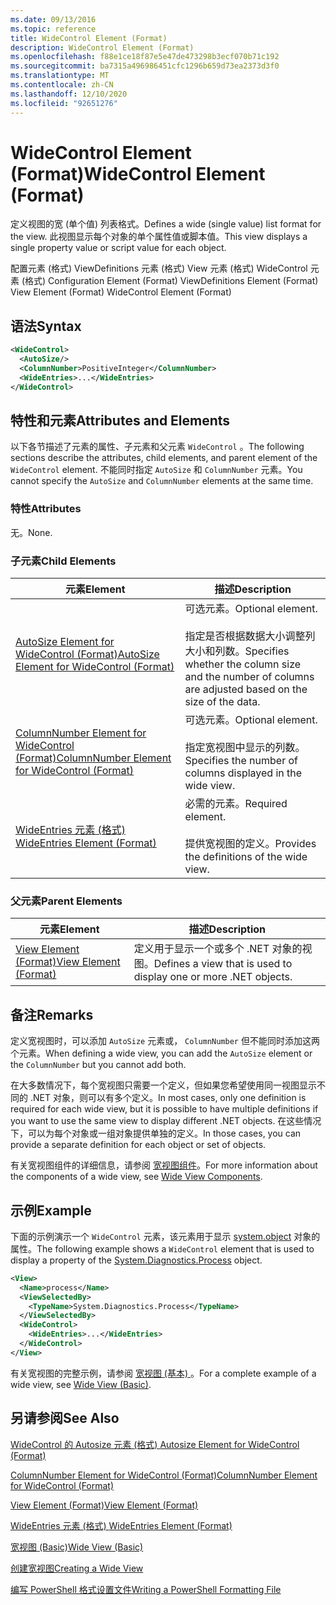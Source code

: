 ```yaml
---
ms.date: 09/13/2016
ms.topic: reference
title: WideControl Element (Format)
description: WideControl Element (Format)
ms.openlocfilehash: f88e1ce18f87e5e47de473298b3ecf070b71c192
ms.sourcegitcommit: ba7315a496986451cfc1296b659d73ea2373d3f0
ms.translationtype: MT
ms.contentlocale: zh-CN
ms.lasthandoff: 12/10/2020
ms.locfileid: "92651276"
---
```

# <a name="widecontrol-element-format"></a><span data-ttu-id="faacb-103">WideControl Element (Format)</span><span class="sxs-lookup"><span data-stu-id="faacb-103">WideControl Element (Format)</span></span>

<span data-ttu-id="faacb-104">定义视图的宽 (单个值) 列表格式。</span><span class="sxs-lookup"><span data-stu-id="faacb-104">Defines a wide (single value) list format for the view.</span></span> <span data-ttu-id="faacb-105">此视图显示每个对象的单个属性值或脚本值。</span><span class="sxs-lookup"><span data-stu-id="faacb-105">This view displays a single property value or script value for each object.</span></span>

<span data-ttu-id="faacb-106">配置元素 (格式) ViewDefinitions 元素 (格式) View 元素 (格式) WideControl 元素 (格式) </span><span class="sxs-lookup"><span data-stu-id="faacb-106">Configuration Element (Format) ViewDefinitions Element (Format) View Element (Format) WideControl Element (Format)</span></span>

## <a name="syntax"></a><span data-ttu-id="faacb-107">语法</span><span class="sxs-lookup"><span data-stu-id="faacb-107">Syntax</span></span>

```xml
<WideControl>
  <AutoSize/>
  <ColumnNumber>PositiveInteger</ColumnNumber>
  <WideEntries>...</WideEntries>
</WideControl>
```

## <a name="attributes-and-elements"></a><span data-ttu-id="faacb-108">特性和元素</span><span class="sxs-lookup"><span data-stu-id="faacb-108">Attributes and Elements</span></span>

<span data-ttu-id="faacb-109">以下各节描述了元素的属性、子元素和父元素 `WideControl` 。</span><span class="sxs-lookup"><span data-stu-id="faacb-109">The following sections describe the attributes, child elements, and parent element of the `WideControl` element.</span></span> <span data-ttu-id="faacb-110">不能同时指定 `AutoSize` 和 `ColumnNumber` 元素。</span><span class="sxs-lookup"><span data-stu-id="faacb-110">You cannot specify the `AutoSize` and `ColumnNumber` elements at the same time.</span></span>

### <a name="attributes"></a><span data-ttu-id="faacb-111">特性</span><span class="sxs-lookup"><span data-stu-id="faacb-111">Attributes</span></span>

<span data-ttu-id="faacb-112">无。</span><span class="sxs-lookup"><span data-stu-id="faacb-112">None.</span></span>

### <a name="child-elements"></a><span data-ttu-id="faacb-113">子元素</span><span class="sxs-lookup"><span data-stu-id="faacb-113">Child Elements</span></span>

|<span data-ttu-id="faacb-114">元素</span><span class="sxs-lookup"><span data-stu-id="faacb-114">Element</span></span>|<span data-ttu-id="faacb-115">描述</span><span class="sxs-lookup"><span data-stu-id="faacb-115">Description</span></span>|
|-------------|-----------------|
|[<span data-ttu-id="faacb-116">AutoSize Element for WideControl (Format)</span><span class="sxs-lookup"><span data-stu-id="faacb-116">AutoSize Element for WideControl (Format)</span></span>](./autosize-element-for-widecontrol-format.md)|<span data-ttu-id="faacb-117">可选元素。</span><span class="sxs-lookup"><span data-stu-id="faacb-117">Optional element.</span></span><br /><br /> <span data-ttu-id="faacb-118">指定是否根据数据大小调整列大小和列数。</span><span class="sxs-lookup"><span data-stu-id="faacb-118">Specifies whether the column size and the number of columns are adjusted based on the size of the data.</span></span>|
|[<span data-ttu-id="faacb-119">ColumnNumber Element for WideControl (Format)</span><span class="sxs-lookup"><span data-stu-id="faacb-119">ColumnNumber Element for WideControl (Format)</span></span>](./columnnumber-element-for-widecontrol-format.md)|<span data-ttu-id="faacb-120">可选元素。</span><span class="sxs-lookup"><span data-stu-id="faacb-120">Optional element.</span></span><br /><br /> <span data-ttu-id="faacb-121">指定宽视图中显示的列数。</span><span class="sxs-lookup"><span data-stu-id="faacb-121">Specifies the number of columns displayed in the wide view.</span></span>|
|[<span data-ttu-id="faacb-122">WideEntries 元素 (格式) </span><span class="sxs-lookup"><span data-stu-id="faacb-122">WideEntries Element (Format)</span></span>](./wideentries-element-for-widecontrol-format.md)|<span data-ttu-id="faacb-123">必需的元素。</span><span class="sxs-lookup"><span data-stu-id="faacb-123">Required element.</span></span><br /><br /> <span data-ttu-id="faacb-124">提供宽视图的定义。</span><span class="sxs-lookup"><span data-stu-id="faacb-124">Provides the definitions of the wide view.</span></span>|

### <a name="parent-elements"></a><span data-ttu-id="faacb-125">父元素</span><span class="sxs-lookup"><span data-stu-id="faacb-125">Parent Elements</span></span>

|<span data-ttu-id="faacb-126">元素</span><span class="sxs-lookup"><span data-stu-id="faacb-126">Element</span></span>|<span data-ttu-id="faacb-127">描述</span><span class="sxs-lookup"><span data-stu-id="faacb-127">Description</span></span>|
|-------------|-----------------|
|[<span data-ttu-id="faacb-128">View Element (Format)</span><span class="sxs-lookup"><span data-stu-id="faacb-128">View Element (Format)</span></span>](./view-element-format.md)|<span data-ttu-id="faacb-129">定义用于显示一个或多个 .NET 对象的视图。</span><span class="sxs-lookup"><span data-stu-id="faacb-129">Defines a view that is used to display one or more .NET objects.</span></span>|

## <a name="remarks"></a><span data-ttu-id="faacb-130">备注</span><span class="sxs-lookup"><span data-stu-id="faacb-130">Remarks</span></span>

<span data-ttu-id="faacb-131">定义宽视图时，可以添加 `AutoSize` 元素或， `ColumnNumber` 但不能同时添加这两个元素。</span><span class="sxs-lookup"><span data-stu-id="faacb-131">When defining a wide view, you can add the `AutoSize` element or the `ColumnNumber` but you cannot add both.</span></span>

<span data-ttu-id="faacb-132">在大多数情况下，每个宽视图只需要一个定义，但如果您希望使用同一视图显示不同的 .NET 对象，则可以有多个定义。</span><span class="sxs-lookup"><span data-stu-id="faacb-132">In most cases, only one definition is required for each wide view, but it is possible to have multiple definitions if you want to use the same view to display different .NET objects.</span></span> <span data-ttu-id="faacb-133">在这些情况下，可以为每个对象或一组对象提供单独的定义。</span><span class="sxs-lookup"><span data-stu-id="faacb-133">In those cases, you can provide a separate definition for each object or set of objects.</span></span>

<span data-ttu-id="faacb-134">有关宽视图组件的详细信息，请参阅 [宽视图组件](./creating-a-wide-view.md)。</span><span class="sxs-lookup"><span data-stu-id="faacb-134">For more information about the components of a wide view, see [Wide View Components](./creating-a-wide-view.md).</span></span>

## <a name="example"></a><span data-ttu-id="faacb-135">示例</span><span class="sxs-lookup"><span data-stu-id="faacb-135">Example</span></span>

<span data-ttu-id="faacb-136">下面的示例演示一个 `WideControl` 元素，该元素用于显示 [system.object](/dotnet/api/System.Diagnostics.Process) 对象的属性。</span><span class="sxs-lookup"><span data-stu-id="faacb-136">The following example shows a `WideControl` element that is used to display a property of the [System.Diagnostics.Process](/dotnet/api/System.Diagnostics.Process) object.</span></span>

```xml
<View>
  <Name>process</Name>
  <ViewSelectedBy>
    <TypeName>System.Diagnostics.Process</TypeName>
  </ViewSelectedBy>
  <WideControl>
    <WideEntries>...</WideEntries>
  </WideControl>
</View>
```

<span data-ttu-id="faacb-137">有关宽视图的完整示例，请参阅 [宽视图 (基本) ](./wide-view-basic.md)。</span><span class="sxs-lookup"><span data-stu-id="faacb-137">For a complete example of a wide view, see [Wide View (Basic)](./wide-view-basic.md).</span></span>

## <a name="see-also"></a><span data-ttu-id="faacb-138">另请参阅</span><span class="sxs-lookup"><span data-stu-id="faacb-138">See Also</span></span>

[<span data-ttu-id="faacb-139">WideControl 的 Autosize 元素 (格式) </span><span class="sxs-lookup"><span data-stu-id="faacb-139">Autosize Element for WideControl (Format)</span></span>](./autosize-element-for-widecontrol-format.md)

[<span data-ttu-id="faacb-140">ColumnNumber Element for WideControl (Format)</span><span class="sxs-lookup"><span data-stu-id="faacb-140">ColumnNumber Element for WideControl (Format)</span></span>](./columnnumber-element-for-widecontrol-format.md)

[<span data-ttu-id="faacb-141">View Element (Format)</span><span class="sxs-lookup"><span data-stu-id="faacb-141">View Element (Format)</span></span>](./view-element-format.md)

[<span data-ttu-id="faacb-142">WideEntries 元素 (格式) </span><span class="sxs-lookup"><span data-stu-id="faacb-142">WideEntries Element (Format)</span></span>](./wideentries-element-for-widecontrol-format.md)

[<span data-ttu-id="faacb-143">宽视图 (Basic)</span><span class="sxs-lookup"><span data-stu-id="faacb-143">Wide View (Basic)</span></span>](./wide-view-basic.md)

[<span data-ttu-id="faacb-144">创建宽视图</span><span class="sxs-lookup"><span data-stu-id="faacb-144">Creating a Wide View</span></span>](./creating-a-wide-view.md)

[<span data-ttu-id="faacb-145">编写 PowerShell 格式设置文件</span><span class="sxs-lookup"><span data-stu-id="faacb-145">Writing a PowerShell Formatting File</span></span>](./writing-a-powershell-formatting-file.md)
